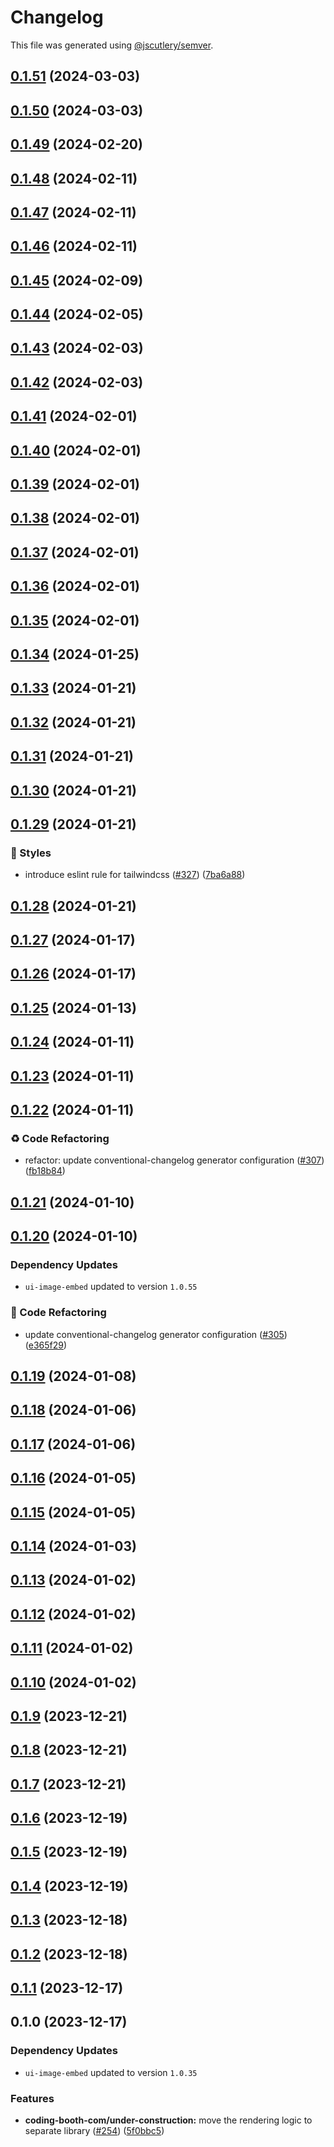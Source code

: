 # Changelog

This file was generated using [@jscutlery/semver](https://github.com/jscutlery/semver).

## [0.1.51](https://github.com/tuffz/tuffz-nx-workspace/compare/coding-booth-com/under-construction-0.1.50...coding-booth-com/under-construction-0.1.51) (2024-03-03)

## [0.1.50](https://github.com/tuffz/tuffz-nx-workspace/compare/coding-booth-com/under-construction-0.1.49...coding-booth-com/under-construction-0.1.50) (2024-03-03)

## [0.1.49](https://github.com/tuffz/tuffz-nx-workspace/compare/coding-booth-com/under-construction-0.1.48...coding-booth-com/under-construction-0.1.49) (2024-02-20)

## [0.1.48](https://github.com/tuffz/tuffz-nx-workspace/compare/coding-booth-com/under-construction-0.1.47...coding-booth-com/under-construction-0.1.48) (2024-02-11)

## [0.1.47](https://github.com/tuffz/tuffz-nx-workspace/compare/coding-booth-com/under-construction-0.1.46...coding-booth-com/under-construction-0.1.47) (2024-02-11)

## [0.1.46](https://github.com/tuffz/tuffz-nx-workspace/compare/coding-booth-com/under-construction-0.1.45...coding-booth-com/under-construction-0.1.46) (2024-02-11)

## [0.1.45](https://github.com/tuffz/tuffz-nx-workspace/compare/coding-booth-com/under-construction-0.1.44...coding-booth-com/under-construction-0.1.45) (2024-02-09)

## [0.1.44](https://github.com/tuffz/tuffz-nx-workspace/compare/coding-booth-com/under-construction-0.1.43...coding-booth-com/under-construction-0.1.44) (2024-02-05)

## [0.1.43](https://github.com/tuffz/tuffz-nx-workspace/compare/coding-booth-com/under-construction-0.1.42...coding-booth-com/under-construction-0.1.43) (2024-02-03)

## [0.1.42](https://github.com/tuffz/tuffz-nx-workspace/compare/coding-booth-com/under-construction-0.1.41...coding-booth-com/under-construction-0.1.42) (2024-02-03)

## [0.1.41](https://github.com/tuffz/tuffz-nx-workspace/compare/coding-booth-com/under-construction-0.1.40...coding-booth-com/under-construction-0.1.41) (2024-02-01)

## [0.1.40](https://github.com/tuffz/tuffz-nx-workspace/compare/coding-booth-com/under-construction-0.1.39...coding-booth-com/under-construction-0.1.40) (2024-02-01)

## [0.1.39](https://github.com/tuffz/tuffz-nx-workspace/compare/coding-booth-com/under-construction-0.1.38...coding-booth-com/under-construction-0.1.39) (2024-02-01)

## [0.1.38](https://github.com/tuffz/tuffz-nx-workspace/compare/coding-booth-com/under-construction-0.1.37...coding-booth-com/under-construction-0.1.38) (2024-02-01)

## [0.1.37](https://github.com/tuffz/tuffz-nx-workspace/compare/coding-booth-com/under-construction-0.1.36...coding-booth-com/under-construction-0.1.37) (2024-02-01)

## [0.1.36](https://github.com/tuffz/tuffz-nx-workspace/compare/coding-booth-com/under-construction-0.1.35...coding-booth-com/under-construction-0.1.36) (2024-02-01)

## [0.1.35](https://github.com/tuffz/tuffz-nx-workspace/compare/coding-booth-com/under-construction-0.1.34...coding-booth-com/under-construction-0.1.35) (2024-02-01)

## [0.1.34](https://github.com/tuffz/tuffz-nx-workspace/compare/coding-booth-com/under-construction-0.1.33...coding-booth-com/under-construction-0.1.34) (2024-01-25)

## [0.1.33](https://github.com/tuffz/tuffz-nx-workspace/compare/coding-booth-com/under-construction-0.1.32...coding-booth-com/under-construction-0.1.33) (2024-01-21)

## [0.1.32](https://github.com/tuffz/tuffz-nx-workspace/compare/coding-booth-com/under-construction-0.1.31...coding-booth-com/under-construction-0.1.32) (2024-01-21)

## [0.1.31](https://github.com/tuffz/tuffz-nx-workspace/compare/coding-booth-com/under-construction-0.1.30...coding-booth-com/under-construction-0.1.31) (2024-01-21)

## [0.1.30](https://github.com/tuffz/tuffz-nx-workspace/compare/coding-booth-com/under-construction-0.1.29...coding-booth-com/under-construction-0.1.30) (2024-01-21)

## [0.1.29](https://github.com/tuffz/tuffz-nx-workspace/compare/coding-booth-com/under-construction-0.1.28...coding-booth-com/under-construction-0.1.29) (2024-01-21)

### 🚨 Styles

* introduce eslint rule for tailwindcss ([#327](https://github.com/tuffz/tuffz-nx-workspace/issues/327)) ([7ba6a88](https://github.com/tuffz/tuffz-nx-workspace/commit/7ba6a880f7cb58073201f8f6947456abc2fcbc05))

## [0.1.28](https://github.com/tuffz/tuffz-nx-workspace/compare/coding-booth-com/under-construction-0.1.27...coding-booth-com/under-construction-0.1.28) (2024-01-21)

## [0.1.27](https://github.com/tuffz/tuffz-nx-workspace/compare/coding-booth-com/under-construction-0.1.26...coding-booth-com/under-construction-0.1.27) (2024-01-17)

## [0.1.26](https://github.com/tuffz/tuffz-nx-workspace/compare/coding-booth-com/under-construction-0.1.25...coding-booth-com/under-construction-0.1.26) (2024-01-17)

## [0.1.25](https://github.com/tuffz/tuffz-nx-workspace/compare/coding-booth-com/under-construction-0.1.24...coding-booth-com/under-construction-0.1.25) (2024-01-13)

## [0.1.24](https://github.com/tuffz/tuffz-nx-workspace/compare/coding-booth-com/under-construction-0.1.23...coding-booth-com/under-construction-0.1.24) (2024-01-11)

## [0.1.23](https://github.com/tuffz/tuffz-nx-workspace/compare/coding-booth-com/under-construction-0.1.22...coding-booth-com/under-construction-0.1.23) (2024-01-11)

## [0.1.22](https://github.com/tuffz/tuffz-nx-workspace/compare/coding-booth-com/under-construction-0.1.21...coding-booth-com/under-construction-0.1.22) (2024-01-11)

### ♻️ Code Refactoring

* refactor: update conventional-changelog generator configuration ([#307](https://github.com/tuffz/tuffz-nx-workspace/issues/307)) ([fb18b84](https://github.com/tuffz/tuffz-nx-workspace/commit/fb18b84855e1b2fa06a2579b0eae23f88fa186a9))

## [0.1.21](https://github.com/tuffz/tuffz-nx-workspace/compare/coding-booth-com/under-construction-0.1.20...coding-booth-com/under-construction-0.1.21) (2024-01-10)

## [0.1.20](https://github.com/tuffz/tuffz-nx-workspace/compare/coding-booth-com/under-construction-0.1.19...coding-booth-com/under-construction-0.1.20) (2024-01-10)

### Dependency Updates

* `ui-image-embed` updated to version `1.0.55`

### 🧹 Code Refactoring

* update conventional-changelog generator configuration ([#305](https://github.com/tuffz/tuffz-nx-workspace/issues/305)) ([e365f29](https://github.com/tuffz/tuffz-nx-workspace/commit/e365f2904fec4eca894ce0d61d47aaf5cb1ce5da))

## [0.1.19](https://github.com/tuffz/tuffz-nx-workspace/compare/coding-booth-com/under-construction-0.1.18...coding-booth-com/under-construction-0.1.19) (2024-01-08)

## [0.1.18](https://github.com/tuffz/tuffz-nx-workspace/compare/coding-booth-com/under-construction-0.1.17...coding-booth-com/under-construction-0.1.18) (2024-01-06)

## [0.1.17](https://github.com/tuffz/tuffz-nx-workspace/compare/coding-booth-com/under-construction-0.1.16...coding-booth-com/under-construction-0.1.17) (2024-01-06)

## [0.1.16](https://github.com/tuffz/tuffz-nx-workspace/compare/coding-booth-com/under-construction-0.1.15...coding-booth-com/under-construction-0.1.16) (2024-01-05)

## [0.1.15](https://github.com/tuffz/tuffz-nx-workspace/compare/coding-booth-com/under-construction-0.1.14...coding-booth-com/under-construction-0.1.15) (2024-01-05)

## [0.1.14](https://github.com/tuffz/tuffz-nx-workspace/compare/coding-booth-com/under-construction-0.1.13...coding-booth-com/under-construction-0.1.14) (2024-01-03)

## [0.1.13](https://github.com/tuffz/tuffz-nx-workspace/compare/coding-booth-com/under-construction-0.1.12...coding-booth-com/under-construction-0.1.13) (2024-01-02)

## [0.1.12](https://github.com/tuffz/tuffz-nx-workspace/compare/coding-booth-com/under-construction-0.1.11...coding-booth-com/under-construction-0.1.12) (2024-01-02)

## [0.1.11](https://github.com/tuffz/tuffz-nx-workspace/compare/coding-booth-com/under-construction-0.1.10...coding-booth-com/under-construction-0.1.11) (2024-01-02)

## [0.1.10](https://github.com/tuffz/tuffz-nx-workspace/compare/coding-booth-com/under-construction-0.1.9...coding-booth-com/under-construction-0.1.10) (2024-01-02)

## [0.1.9](https://github.com/tuffz/tuffz-nx-workspace/compare/coding-booth-com/under-construction-0.1.8...coding-booth-com/under-construction-0.1.9) (2023-12-21)

## [0.1.8](https://github.com/tuffz/tuffz-nx-workspace/compare/coding-booth-com/under-construction-0.1.7...coding-booth-com/under-construction-0.1.8) (2023-12-21)

## [0.1.7](https://github.com/tuffz/tuffz-nx-workspace/compare/coding-booth-com/under-construction-0.1.6...coding-booth-com/under-construction-0.1.7) (2023-12-21)

## [0.1.6](https://github.com/tuffz/tuffz-nx-workspace/compare/coding-booth-com/under-construction-0.1.5...coding-booth-com/under-construction-0.1.6) (2023-12-19)

## [0.1.5](https://github.com/tuffz/tuffz-nx-workspace/compare/coding-booth-com/under-construction-0.1.4...coding-booth-com/under-construction-0.1.5) (2023-12-19)

## [0.1.4](https://github.com/tuffz/tuffz-nx-workspace/compare/coding-booth-com/under-construction-0.1.3...coding-booth-com/under-construction-0.1.4) (2023-12-19)

## [0.1.3](https://github.com/tuffz/tuffz-nx-workspace/compare/coding-booth-com/under-construction-0.1.2...coding-booth-com/under-construction-0.1.3) (2023-12-18)

## [0.1.2](https://github.com/tuffz/tuffz-nx-workspace/compare/coding-booth-com/under-construction-0.1.1...coding-booth-com/under-construction-0.1.2) (2023-12-18)

## [0.1.1](https://github.com/tuffz/tuffz-nx-workspace/compare/coding-booth-com/under-construction-0.1.0...coding-booth-com/under-construction-0.1.1) (2023-12-17)

## 0.1.0 (2023-12-17)

### Dependency Updates

* `ui-image-embed` updated to version `1.0.35`

### Features

* **coding-booth-com/under-construction:** move the rendering logic to separate library ([#254](https://github.com/tuffz/tuffz-nx-workspace/issues/254)) ([5f0bbc5](https://github.com/tuffz/tuffz-nx-workspace/commit/5f0bbc5d077d6bb66b4846abc2843ffe2733af00))
